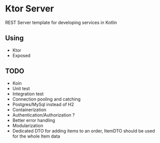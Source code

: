 # Ktor Server
REST Server template for developing services in Kotlin

## Using
- Ktor
- Exposed

## TODO
- Koin
- Unit test
- Integration test
- Connection pooling and catching
- Postgres/MySql instead of H2
- Containerization
- Authentication/Authorization ?
- Better error handling
- Modularization
- Dedicated DTO for adding items to an order, ItemDTO should be used for the whole Item data
